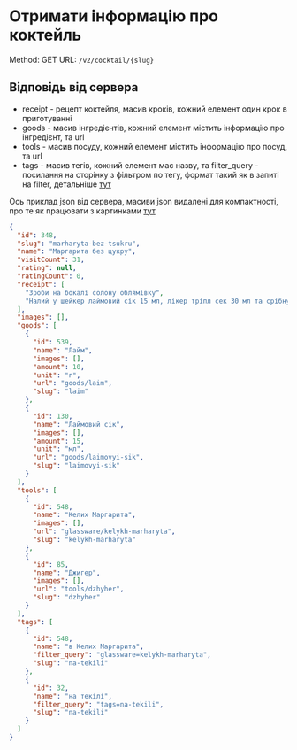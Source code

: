 # Отримати інформацію про коктейль

Method: GET
URL: `/v2/cocktail/{slug}`

## Відповідь від сервера

- receipt - рецепт коктейля, масив кроків, кожний елемент один крок в приготуванні
- goods - масив інгредієнтів, кожний елемент містить інформацію про інгредієнт, та url
- tools - масив посуду, кожний елемент містить інформацію про посуд, та url
- tags - масив тегів, кожний елемент має назву, та filter_query - посилання на сторінку з фільтром по тегу, формат такий
  як в запиті на filter, детальніше [тут](work-with-filters.md)

Ось приклад json від сервера, масиви json видалені для компактності, про те як працювати з
картинками [тут](../backend/images.md)

```json
{
  "id": 348,
  "slug": "marharyta-bez-tsukru",
  "name": "Маргарита без цукру",
  "visitCount": 31,
  "rating": null,
  "ratingCount": 0,
  "receipt": [
    "Зроби на бокалі солону облямівку",
    "Налий у шейкер лаймовий сік 15 мл, лікер тріпл сек 30 мл та срібну текілу 50 мл"
  ],
  "images": [],
  "goods": [
    {
      "id": 539,
      "name": "Лайм",
      "images": [],
      "amount": 10,
      "unit": "г",
      "url": "goods/laim",
      "slug": "laim"
    },
    {
      "id": 130,
      "name": "Лаймовий сік",
      "images": [],
      "amount": 15,
      "unit": "мл",
      "url": "goods/laimovyi-sik",
      "slug": "laimovyi-sik"
    }
  ],
  "tools": [
    {
      "id": 548,
      "name": "Келих Маргарита",
      "images": [],
      "url": "glassware/kelykh-marharyta",
      "slug": "kelykh-marharyta"
    },
    {
      "id": 85,
      "name": "Джигер",
      "images": [],
      "url": "tools/dzhyher",
      "slug": "dzhyher"
    }
  ],
  "tags": [
    {
      "id": 548,
      "name": "в Келих Маргарита",
      "filter_query": "glassware=kelykh-marharyta",
      "slug": "na-tekili"
    },
    {
      "id": 32,
      "name": "на текілі",
      "filter_query": "tags=na-tekili",
      "slug": "na-tekili"
    }
  ]
}
```